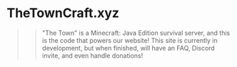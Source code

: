 # TheTownCraft.xyz
>> "The Town" is a Minecraft: Java Edition survival server, and this is the code that powers our website!
> This site is currently in development, but when finished, will have an FAQ, Discord invite, and even handle donations!